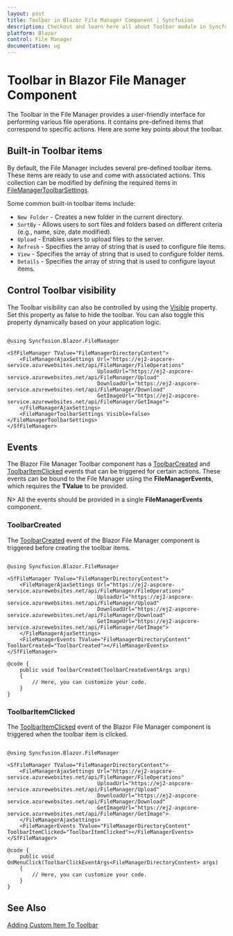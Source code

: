 ```yaml
---
layout: post
title: Toolbar in Blazor File Manager Component | Syncfusion
description: Checkout and learn here all about Toolbar module in Syncfusion Blazor File Manager component and much more.
platform: Blazor
control: File Manager
documentation: ug
---
```


# Toolbar in Blazor File Manager Component

The Toolbar in the File Manager provides a user-friendly interface for performing various file operations. It contains pre-defined items that correspond to specific actions. Here are some key points about the toolbar.

## Built-in Toolbar items

By default, the File Manager includes several pre-defined toolbar items. These items are ready to use and come with associated actions. This collection can be modified by defining the required items in [FileManagerToolbarSettings](https://help.syncfusion.com/cr/blazor/Syncfusion.Blazor.FileManager.FileManagerToolbarSettings.html).

Some common built-in toolbar items include:

* `New Folder` - Creates a new folder in the current directory.
* `SortBy` - Allows users to sort files and folders based on different criteria (e.g., name, size, date modified).
* `Upload` - Enables users to upload files to the server.
* `Refresh` - Specifies the array of string that is used to configure file items.
* `View` - Specifies the array of string that is used to configure folder items.
* `Details` - Specifies the array of string that is used to configure layout items.

## Control Toolbar visibility

The Toolbar visibility can also be controlled by using the [Visible](https://help.syncfusion.com/cr/blazor/Syncfusion.Blazor.FileManager.FileManagerToolbarSettings.html#Syncfusion_Blazor_FileManager_FileManagerToolbarSettings_Visible) property. Set this property as false to hide the toolbar. You can also toggle this property dynamically based on your application logic.

```cshtml

@using Syncfusion.Blazor.FileManager

<SfFileManager TValue="FileManagerDirectoryContent">
    <FileManagerAjaxSettings Url="https://ej2-aspcore-service.azurewebsites.net/api/FileManager/FileOperations"
                             UploadUrl="https://ej2-aspcore-service.azurewebsites.net/api/FileManager/Upload"
                             DownloadUrl="https://ej2-aspcore-service.azurewebsites.net/api/FileManager/Download"
                             GetImageUrl="https://ej2-aspcore-service.azurewebsites.net/api/FileManager/GetImage">
    </FileManagerAjaxSettings>
    <FileManagerToolbarSettings Visible=false></FileManagerToolbarSettings>
</SfFileManager>

```

## Events

The Blazor File Manager Toolbar component has a [ToolbarCreated](https://help.syncfusion.com/cr/blazor/Syncfusion.Blazor.FileManager.FileManagerEvents-1.html#Syncfusion_Blazor_FileManager_FileManagerEvents_1_ToolbarCreated) and [ToolbarItemClicked](https://help.syncfusion.com/cr/blazor/Syncfusion.Blazor.FileManager.FileManagerEvents-1.html#Syncfusion_Blazor_FileManager_FileManagerEvents_1_ToolbarItemClicked) events that can be triggered for certain actions. These events can be bound to the File Manager using the **FileManagerEvents**, which requires the **TValue** to be provided.

N> All the events should be provided in a single **FileManagerEvents** component.

### ToolbarCreated

The [ToolbarCreated](https://help.syncfusion.com/cr/blazor/Syncfusion.Blazor.FileManager.FileManagerEvents-1.html#Syncfusion_Blazor_FileManager_FileManagerEvents_1_ToolbarCreated) event of the Blazor File Manager component is triggered before creating the toolbar items.

```cshtml

@using Syncfusion.Blazor.FileManager

<SfFileManager TValue="FileManagerDirectoryContent">
    <FileManagerAjaxSettings Url="https://ej2-aspcore-service.azurewebsites.net/api/FileManager/FileOperations"
                             UploadUrl="https://ej2-aspcore-service.azurewebsites.net/api/FileManager/Upload"
                             DownloadUrl="https://ej2-aspcore-service.azurewebsites.net/api/FileManager/Download"
                             GetImageUrl="https://ej2-aspcore-service.azurewebsites.net/api/FileManager/GetImage">
    </FileManagerAjaxSettings>
    <FileManagerEvents TValue="FileManagerDirectoryContent" ToolbarCreated="ToolbarCreated"></FileManagerEvents>
</SfFileManager>

@code {
    public void ToolbarCreated(ToolbarCreateEventArgs args)
    {
        // Here, you can customize your code.
    }
}

```

### ToolbarItemClicked

The [ToolbarItemClicked](https://help.syncfusion.com/cr/blazor/Syncfusion.Blazor.FileManager.FileManagerEvents-1.html#Syncfusion_Blazor_FileManager_FileManagerEvents_1_ToolbarItemClicked) event of the Blazor File Manager component is triggered when the toolbar item is clicked.

```cshtml

@using Syncfusion.Blazor.FileManager

<SfFileManager TValue="FileManagerDirectoryContent">
    <FileManagerAjaxSettings Url="https://ej2-aspcore-service.azurewebsites.net/api/FileManager/FileOperations"
                             UploadUrl="https://ej2-aspcore-service.azurewebsites.net/api/FileManager/Upload"
                             DownloadUrl="https://ej2-aspcore-service.azurewebsites.net/api/FileManager/Download"
                             GetImageUrl="https://ej2-aspcore-service.azurewebsites.net/api/FileManager/GetImage">
    </FileManagerAjaxSettings>
    <FileManagerEvents TValue="FileManagerDirectoryContent" ToolbarItemClicked="ToolbarItemClicked"></FileManagerEvents>
</SfFileManager>

@code {
    public void OnMenuClick(ToolbarClickEventArgs<FileManagerDirectoryContent> args)
    {
        // Here, you can customize your code.
    }
}

```

## See Also

[Adding Custom Item To Toolbar](https://blazor.syncfusion.com/documentation/file-manager/how-to/add-custom-tool-bar)